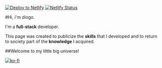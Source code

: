 [![Deploy to Netlify](https://www.netlify.com/img/deploy/button.svg)](https://diogodeveloper.netlify.com?repository=https://github.com/ArikBartzadok/my-portfolio/)  [![Netlify Status](https://api.netlify.com/api/v1/badges/01a2e2de-d57d-4d89-8322-95685000e60f/deploy-status)](https://app.netlify.com/sites/diogodeveloper/deploys/)

#Hi, i'm diogo.

I'm a **full-stack** developer.

This page was created to publicize the **skills** that I developed and to return to society part of the **knowledge** I acquired.

##Welcome to my little big universe!

[![ko-fi](https://www.ko-fi.com/img/githubbutton_sm.svg)](https://ko-fi.com/C0C81IJH6)
